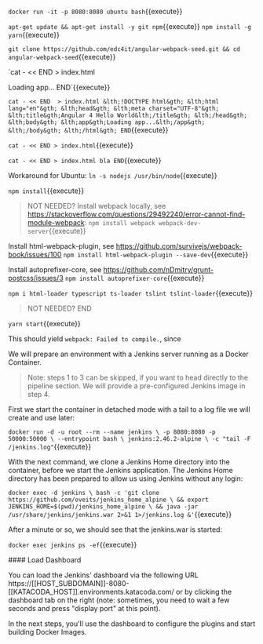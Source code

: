 `docker run -it -p 8080:8080 ubuntu bash`{{execute}}

`apt-get update && apt-get install -y git npm`{{execute}}
`npm install -g yarn`{{execute}}



`git clone https://github.com/edc4it/angular-webpack-seed.git && cd angular-webpack-seed`{{execute}}

`cat - << END  > index.html
<!DOCTYPE html>
<html lang="en">
<head>
    <meta charset="UTF-8">
    <title>Angular 4 Hello World</title>
</head>
<body>
<app>Loading app...</app>
</body>
</html>
END`{{execute}}

`cat - << END  > index.html
&lth;!DOCTYPE html&gth;
&lth;html lang="en"&gth;
&lth;head&gth;
    &lth;meta charset="UTF-8"&gth;
    &lth;title&gth;Angular 4 Hello World&lth;/title&gth;
&lth;/head&gth;
&lth;body&gth;
&lth;app&gth;Loading app...&lth;/app&gth;
&lth;/body&gth;
&lth;/html&gth;
END`{{execute}}

`cat - << END > index.html`{{execute}}

`cat - << END > index.html
bla
END`{{execute}}

Workaround for Ubuntu:
`ln -s nodejs /usr/bin/node`{{execute}}

`npm install`{{execute}}

> NOT NEEDED?
Install webpack locally, see https://stackoverflow.com/questions/29492240/error-cannot-find-module-webpack:
`npm install webpack webpack-dev-server`{{execute}}

Install html-webpack-plugin, see https://github.com/survivejs/webpack-book/issues/100
`npm install html-webpack-plugin --save-dev`{{execute}}

Install autoprefixer-core, see https://github.com/nDmitry/grunt-postcss/issues/3
`npm install autoprefixer-core`{{execute}}

`npm i html-loader typescript ts-loader tslint tslint-loader`{{execute}}

> NOT NEEDED? END



`yarn start`{{execute}}

This should yield `webpack: Failed to compile.`, since 


We will prepare an environment with a Jenkins server running as a Docker Container.

> Note: steps 1 to 3 can be skipped, if you want to head directly to the pipeline section. We will provide a pre-configured Jenkins image in step 4.

First we start the container in detached mode with a tail to a log file we will create and use later:

`docker run -d -u root --rm --name jenkins \
    -p 8080:8080 -p 50000:50000 \
    --entrypoint bash \
    jenkins:2.46.2-alpine \
    -c "tail -F /jenkins.log"`{{execute}}
    
With the next command, we clone a Jenkins Home directory into the container, before we start the Jenkins application. The Jenkins Home directory has been prepared to allow us using Jenkins without any login:

`docker exec -d jenkins \
    bash -c 'git clone https://github.com/oveits/jenkins_home_alpine \
        && export JENKINS_HOME=$(pwd)/jenkins_home_alpine \
        && java -jar /usr/share/jenkins/jenkins.war 2>&1 1>/jenkins.log &'`{{execute}}

After a minute or so, we should see that the jenkins.war is started:

`docker exec jenkins ps -ef`{{execute}}

#### Load Dashboard

You can load the Jenkins' dashboard via the following URL https://[[HOST_SUBDOMAIN]]-8080-[[KATACODA_HOST]].environments.katacoda.com/ or by clicking the dashboard tab on the right (note: sometimes, you need to wait a few seconds and press "display port" at this point).

In the next steps, you'll use the dashboard to configure the plugins and start building Docker Images.
